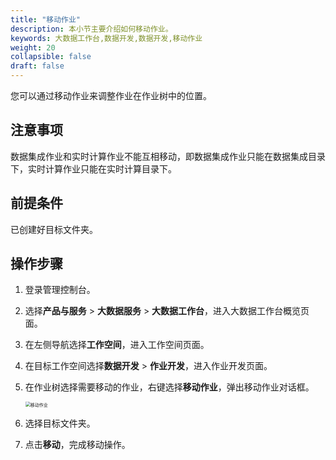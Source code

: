 ```yaml
---
title: "移动作业"
description: 本小节主要介绍如何移动作业。 
keywords: 大数据工作台,数据开发,数据开发,移动作业
weight: 20
collapsible: false
draft: false
---
```


您可以通过移动作业来调整作业在作业树中的位置。

## 注意事项

数据集成作业和实时计算作业不能互相移动，即数据集成作业只能在数据集成目录下，实时计算作业只能在实时计算目录下。

## 前提条件

已创建好目标文件夹。

## 操作步骤

1. 登录管理控制台。
2. 选择**产品与服务** > **大数据服务** > **大数据工作台**，进入大数据工作台概览页面。
3. 在左侧导航选择**工作空间**，进入工作空间页面。
4. 在目标工作空间选择**数据开发** > **作业开发**，进入作业开发页面。
5. 在作业树选择需要移动的作业，右键选择**移动作业**，弹出移动作业对话框。

    <img src="/bigdata/dataomnis/_images/migrate_job.png" alt="移动作业" style="zoom:50%;" />

6. 选择目标文件夹。
7. 点击**移动**，完成移动操作。
